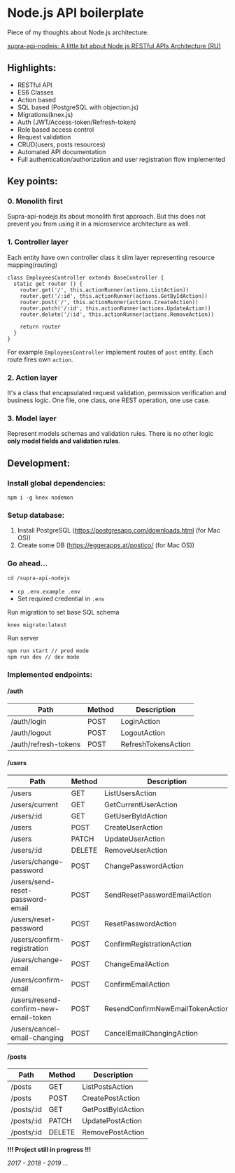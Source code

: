 # Node.js API boilerplate

Piece of my thoughts about Node.js architecture.

[supra-api-nodejs: A little bit about Node.js RESTful APIs Architecture (RU)](https://gist.github.com/zmts/6ac57301e2e8e8e9e059e9c087732c05)

## Highlights:
- RESTful API
- ES6 Classes
- Action based
- SQL based (PostgreSQL with objection.js)
- Migrations(knex.js)
- Auth (JWT/Access-token/Refresh-token)
- Role based access control
- Request validation
- CRUD(users, posts resources)
- Automated API documentation
- Full authentication/authorization and user registration flow implemented

## Key points:
### 0. Monolith first
Supra-api-nodejs its about monolith first approach. But this does not prevent you from using it in a microservice architecture as well.

### 1. Controller layer
Each entity have own controller class it slim layer representing resource mapping(routing) 
```
class EmployeesController extends BaseController {
  static get router () {
    router.get('/', this.actionRunner(actions.ListAction))
    router.get('/:id', this.actionRunner(actions.GetByIdAction))
    router.post('/', this.actionRunner(actions.CreateAction))
    router.patch('/:id', this.actionRunner(actions.UpdateAction))
    router.delete('/:id', this.actionRunner(actions.RemoveAction))

    return router
  }
}
``` 
For example `EmployeesController` implement routes of `post` entity. Each route fires own `action`. 

### 2. Action layer
It's a class that encapsulated request validation, permission verification and business logic. One file, one class, one REST operation, one use case.

### 3. Model layer
Represent models schemas and validation rules. There is no other logic __only model fields and validation rules__.
## Development:

### Install global dependencies:
```
npm i -g knex nodemon
```
### Setup database:
1. Install PostgreSQL (https://postgresapp.com/downloads.html (for Mac OS))
2. Create some DB (https://eggerapps.at/postico/ (for Mac OS))

### Go ahead...
```
cd /supra-api-nodejs
```
- `cp .env.example .env`
- Set required credential in `.env` 

Run migration to set base SQL schema
```
knex migrate:latest
```

Run server
```
npm run start // prod mode
npm run dev // dev mode
```

### Implemented endpoints:

#### /auth
Path | Method | Description
---|---|---
/auth/login | POST | LoginAction
/auth/logout | POST | LogoutAction
/auth/refresh-tokens | POST | RefreshTokensAction

#### /users
Path | Method | Description
---|---|---
/users | GET | ListUsersAction
/users/current | GET | GetCurrentUserAction
/users/:id | GET | GetUserByIdAction
/users | POST | CreateUserAction
/users | PATCH | UpdateUserAction
/users/:id | DELETE | RemoveUserAction
/users/change-password | POST | ChangePasswordAction
/users/send-reset-password-email | POST | SendResetPasswordEmailAction
/users/reset-password | POST | ResetPasswordAction
/users/confirm-registration | POST | ConfirmRegistrationAction
/users/change-email | POST | ChangeEmailAction
/users/confirm-email | POST | ConfirmEmailAction
/users/resend-confirm-new-email-token | POST | ResendConfirmNewEmailTokenAction
/users/cancel-email-changing | POST | CancelEmailChangingAction

#### /posts
Path | Method | Description
---|---|---
/posts | GET | ListPostsAction
/posts | POST | CreatePostAction
/posts/:id | GET | GetPostByIdAction
/posts/:id | PATCH | UpdatePostAction
/posts/:id | DELETE | RemovePostAction

__!!! Project still in progress !!!__

_2017 - 2018 - 2019 ..._
